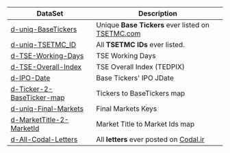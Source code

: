 | DataSet | Description |
| --- | --- |
| [d-uniq-BaseTickers](https://github.com/imahdimir/d-uniq-BaseTickers) | Unique **Base Tickers** ever listed on [TSETMC.com](http://www.tsetmc.com) |
| [d-uniq-TSETMC_ID](https://github.com/imahdimir/d-uniq-TSETMC_ID) | All **TSETMC IDs** ever listed. |
| [d-TSE-Working-Days](https://github.com/imahdimir/d-TSE-Working-Days) | TSE Working Days |
| [d-TSE-Overall-Index](https://github.com/imahdimir/d-TSE-Overall-Index) | TSE Overall Index (TEDPIX) |
| [d-IPO-Date](https://github.com/imahdimir/d-IPO-Date) | Base Tickers' IPO JDate |
| [d-Ticker-2-BaseTicker-map](https://github.com/imahdimir/d-Ticker-2-BaseTicker-map) | Tickers to BaseTickers map |
| [d-uniq-Final-Markets](https://github.com/imahdimir/d-uniq-Final-Markets) | Final Markets Keys |
| [d-MarketTitle-2-MarketId](https://github.com/imahdimir/d-MarketTitle-2-MarketId) | Market Title to Market Ids map |
| [d-All-Codal-Letters](https://github.com/imahdimir/d-All-Codal-Letters) | All **letters** ever posted on [Codal.ir](https://www.codal.ir) |

